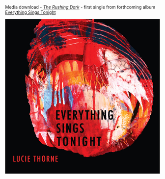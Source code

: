 Media download -
[_The Rushing Dark_](data/mp3/the-rushing-dark.mp3) -
first single from forthcoming album
[Everything Sings Tonight](?p=albums/everything-sings-tonight)

![](data/image/news/EverythingSingsTonightCover1.jpg)